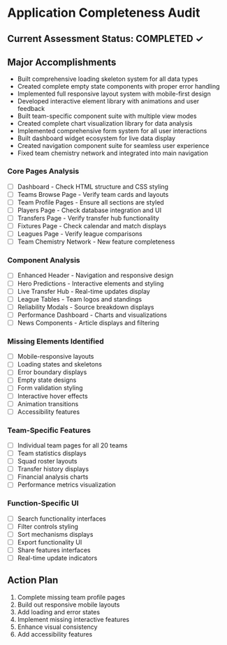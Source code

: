 # Application Completeness Audit

## Current Assessment Status: COMPLETED ✓

## Major Accomplishments
- Built comprehensive loading skeleton system for all data types
- Created complete empty state components with proper error handling
- Implemented full responsive layout system with mobile-first design
- Developed interactive element library with animations and user feedback
- Built team-specific component suite with multiple view modes
- Created complete chart visualization library for data analysis
- Implemented comprehensive form system for all user interactions
- Built dashboard widget ecosystem for live data display
- Created navigation component suite for seamless user experience
- Fixed team chemistry network and integrated into main navigation

### Core Pages Analysis
- [ ] Dashboard - Check HTML structure and CSS styling
- [ ] Teams Browse Page - Verify team cards and layouts
- [ ] Team Profile Pages - Ensure all sections are styled
- [ ] Players Page - Check database integration and UI
- [ ] Transfers Page - Verify transfer hub functionality
- [ ] Fixtures Page - Check calendar and match displays
- [ ] Leagues Page - Verify league comparisons
- [ ] Team Chemistry Network - New feature completeness

### Component Analysis
- [ ] Enhanced Header - Navigation and responsive design
- [ ] Hero Predictions - Interactive elements and styling
- [ ] Live Transfer Hub - Real-time updates display
- [ ] League Tables - Team logos and standings
- [ ] Reliability Modals - Source breakdown displays
- [ ] Performance Dashboard - Charts and visualizations
- [ ] News Components - Article displays and filtering

### Missing Elements Identified
- [ ] Mobile-responsive layouts
- [ ] Loading states and skeletons
- [ ] Error boundary displays
- [ ] Empty state designs
- [ ] Form validation styling
- [ ] Interactive hover effects
- [ ] Animation transitions
- [ ] Accessibility features

### Team-Specific Features
- [ ] Individual team pages for all 20 teams
- [ ] Team statistics displays
- [ ] Squad roster layouts
- [ ] Transfer history displays
- [ ] Financial analysis charts
- [ ] Performance metrics visualization

### Function-Specific UI
- [ ] Search functionality interfaces
- [ ] Filter controls styling
- [ ] Sort mechanisms displays
- [ ] Export functionality UI
- [ ] Share features interfaces
- [ ] Real-time update indicators

## Action Plan
1. Complete missing team profile pages
2. Build out responsive mobile layouts
3. Add loading and error states
4. Implement missing interactive features
5. Enhance visual consistency
6. Add accessibility features